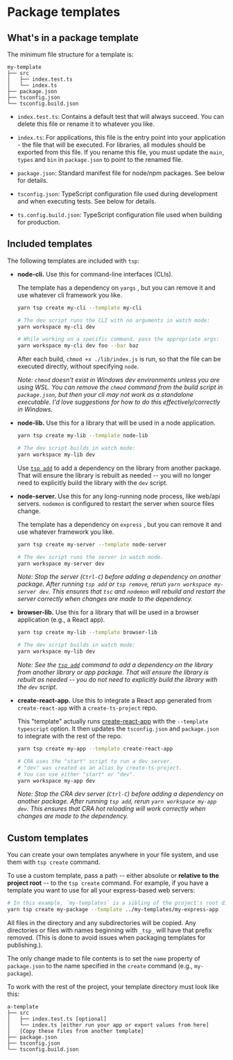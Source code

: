 # Package templates

## What's in a package template

The minimum file structure for a template is:

```
my-template
├── src
│   ├── index.test.ts
│   └── index.ts
├── package.json
├── tsconfig.json
└── tsconfig.build.json
```

- `index.test.ts`: Contains a default test that will always succeed. You can delete this file or rename it to whatever you like.

- `index.ts`: For applications, this file is the entry point into your application - the file that will be executed. For libraries, all modules should be exported from this file. If you rename this file, you must update the `main`, `types` and `bin` in `package.json` to point to the renamed file.

- `package.json`: Standard manifest file for node/npm packages. See below for details.

- `tsconfig.json`: TypeScript configuration file used during development and when executing tests. See below for details.

- `ts.config.build.json`: TypeScript configuration file used when building for production.


## Included templates

The following templates are included with `tsp`:

- **node-cli.** Use this for command-line interfaces (CLIs).

  The template has a dependency on `yargs` , but you can remove it and use whatever cli framework you like.

  ```bash
  yarn tsp create my-cli --template my-cli

  # The dev script runs the CLI with no arguments in watch mode:
  yarn workspace my-cli dev

  # While working on a specific command, pass the appropriate args:
  yarn workspace my-cli dev foo --bar baz
  ```

  After each build, `chmod +x ./lib/index.js` is run, so that the file can be executed directly, without specifying `node`.

  _Note: `chmod` doesn't exist in Windows dev environments unless you are using WSL. You can remove the `chmod` command from the build script in `package.json`, but then your cli may not work as a standalone executable. I'd love suggestions for how to do this effectively/correctly in Windows._

- **node-lib.** Use this for a library that will be used in a node application.

  ```bash
  yarn tsp create my-lib --template node-lib

  # The dev script builds in watch mode:
  yarn workspace my-lib dev
  ```

  Use [`tsp add`](#tsp-add) to add a dependency on the library from another package. That will ensure the library is rebuilt as needed -- you will no longer need to explicitly build the library with the `dev` script.

- **node-server.** Use this for any long-running node process, like web/api servers. `nodemon` is configured to restart the server when source files change.

  The template has a dependency on `express` , but you can remove it and use whatever framework you like.

  ```bash
  yarn tsp create my-server --template node-server

  # The dev script runs the server in watch mode.
  yarn workspace my-server dev
  ```

  _Note: Stop the server (`Ctrl-C`) before adding a dependency on another package. After running `tsp add` or `tsp remove`, rerun `yarn workspace my-server dev`. This ensures that `tsc` and `nodemon` will rebuild and restart the server correctly when changes are made to the dependency._

- **browser-lib.** Use this for a library that will be used in a browser application (e.g., a React app).

  ```bash
  yarn tsp create my-lib --template browser-lib

  # The dev script builds in watch mode:
  yarn workspace my-lib dev
  ```

  _Note: See the [`tsp add`](#tsp-add) command to add a dependency on the library from another library or app package. That will ensure the library is rebuilt as needed -- you do not need to explicitly build the library with the `dev` script._

- **create-react-app.** Use this to integrate a React app generated from `create-react-app` with a `create-ts-project` repo.

  This "template" actually runs [create-react-app](https://github.com/facebook/create-react-app) with the `--template typescript` option. It then updates the `tsconfig.json` and `package.json` to integrate with the rest of the repo.

  ```bash
  yarn tsp create my-app --template create-react-app

  # CRA uses the "start" script to run a dev server.
  # "dev" was created as an alias by create-ts-project.
  # You can use either "start" or "dev".
  yarn workspace my-app dev
  ```

  _Note: Stop the CRA dev server (`Ctrl-C`) before adding a dependency on another package. After running `tsp add`, rerun `yarn workspace my-app dev`. This ensures that CRA hot reloading will work correctly when changes are made to the dependency._

## Custom templates

You can create your own templates anywhere in your file system, and use them with `tsp create` command.

To use a custom template, pass a path -- either absolute or **relative to the project root** -- to the `tsp create` command. For example, if you have a template you want to use for all your express-based web servers:

```bash
# In this example, `my-templates` is a sibling of the project's root directory.
yarn tsp create my-package --template ../my-templates/my-express-app
```

All files in the directory and any subdirectories will be copied. Any directories or files with names beginning with `_tsp_` will have that prefix removed. (This is done to avoid issues when packaging templates for publishing.).

The only change made to file contents is to set the `name` property of `package.json` to the name specified in the `create` command (e.g., `my-package`).

To work with the rest of the project, your template directory must look like this:

```
a-template
├── src
│   ├── index.test.ts [optional]
│   └── index.ts [either run your app or export values from here]
│   [Copy these files from another template]
├── package.json
├── tsconfig.json
└── tsconfig.build.json
```
